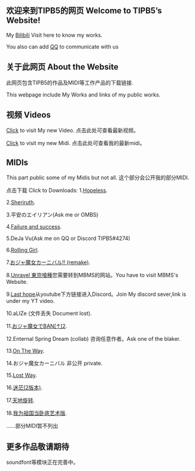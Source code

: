 ## 欢迎来到TIPB5的网页 Welcome to TIPB5’s Website!

My [Bilibili](https://space.bilibili.com/394297705) Visit here to know my works.

You also can add [QQ](https://jq.qq.com/?_wv=1027&k=uTKphrO0) to communicate with us


## 关于此网页 About the Website

此网页包含TIPB5的作品及MIDI等工作产品的下载链接.

This webpage include My Works and links of my public works.


## 视频 Videos
[Click](https://www.bilibili.com/video/BV1rg41177f6) to visit My new Video.
点击此处可查看最新视频。

[Click](https://www.bilibili.com/video/BV1rg41177f6) to visit my new Midi.
点击此处可查看我的最新midi。


## MIDIs

This part public some of my Midis but not all.
这个部分会公开我的部分MIDI.

点击下载 Click to Downloads:
1.[Hopeless](https://tipb5zim.lanzoui.com/i8FoAlwhcbi).

2.[Sheriruth](https://tipb5zim.lanzoui.com/i00pwlo4i5c).

3.平安のエイリアン(Ask me or OMBS)

4.[Failure and success](https://tipb5zim.lanzoui.com/i9hzbhhauhg).

5.DeJa Vu(Ask me on QQ or Discord TIPB5#4274)

6.[Rolling Girl](https://tipb5zim.lanzoui.com/i1LTos8et6f).

7.[おジャ魔女カーニバル!! (remake)](https://tipb5zim.lanzoui.com/i9hzbhhauhg).

8.[Unravel 東京喰種](https://mbms.ml/midis/)您需要转到MBMS的网站。You have to visit MBMS's Website.

9.[Last hope](https://www.youtube.com/watch?v=EhRCxw6ybVg)从youtube下方链接进入Discord。Join My discord sever,link is under my YT video.

10.aLIZe (文件丢失 Document lost).

11.[おジャ魔女でBAN[↑]2](https://tipb5zim.lanzoui.com/i9hzbhhauhg).

12.Enternal Spring Dream (collab) 咨询任意作者。Ask one of the blaker.

13.[On The Way](https://tipb5zim.lanzoui.com/i9hzbhhauhg).

14.おジャ魔女カーニバル 非公开 private.

15.[Lost Way](https://tipb5zim.lanzoui.com/i9hzbhhauhg).

16.[迷茫(2版本)](https://tipb5zim.lanzoui.com/idWo3s8gdoj).

17.[天地旋转](https://pan.baidu.com/s/1wvv_Ttrxe2LbnWDuBpNTZQ).

18.[我为祖国当卧底艺术版](https://tipb5zim.lanzoui.com/i2yXss8ghuj).

......部分MIDI暂不列出



## 更多作品敬请期待


soundfont等模块正在完善中。




